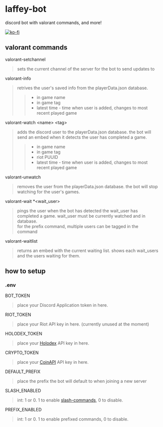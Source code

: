 # laffey-bot
discord bot with valorant commands, and more!

[![ko-fi](https://ko-fi.com/img/githubbutton_sm.svg)](https://ko-fi.com/Z8Z0EY6XA)

## valorant commands
valorant-setchannel
> sets the current channel of the server for the bot to send updates to

valorant-info
> retrives the user's saved info from the playerData.json database.
> > - in game name
> > - in game tag
> > - latest time - time when user is added, changes to most recent played game  

valorant-watch <name\> <tag\>
> adds the discord user to the playerData.json database. the bot will send an embed when it detects the user has completed a game.  
> > - in game name
> > - in game tag
> > - riot PUUID
> > - latest time - time when user is added, changes to most recent played game

valorant-unwatch
> removes the user from the playerData.json database. the bot will stop watching for the user's games.


valorant-wait *<wait_user\>
> pings the user when the bot has detected the wait_user has completed a game. wait_user must be currently watched and in database.\
> for the prefix command, multiple users can be tagged in the command

valorant-waitlist
> returns an embed with the current waiting list. shows each wait_users and the users waiting for them.

## how to setup
### .env
BOT_TOKEN
> place your Discord Application token in here.

RIOT_TOKEN
> place your Riot API key in here. (currently unused at the moment)

HOLODEX_TOKEN
> place your [Holodex](https://holodex.net/) API key in here.

CRYPTO_TOKEN
> place your [CoinAPI](https://www.coinapi.io/) API key in here.

DEFAULT_PREFIX
> place the prefix the bot will default to when joining a new server

SLASH_ENABLED
> int: 1 or 0. 1 to enable [slash-commands](https://discord.com/blog/slash-commands-are-here), 0 to disable.

PREFIX_ENABLED
> int: 1 or 0. 1 to enable prefixed commands, 0 to disable.